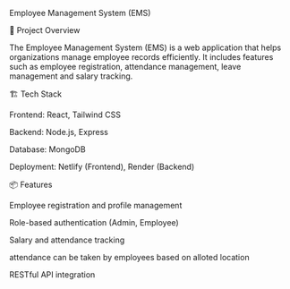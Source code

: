 Employee Management System (EMS)

🚀 Project Overview

The Employee Management System (EMS) is a web application that helps organizations manage employee records efficiently. It includes features such as employee registration, attendance management, leave management and salary tracking.

🏗️ Tech Stack

Frontend: React, Tailwind CSS

Backend: Node.js, Express

Database: MongoDB

Deployment: Netlify (Frontend), Render (Backend)

📦 Features

Employee registration and profile management

Role-based authentication (Admin, Employee)

Salary and attendance tracking

attendance can be taken by employees based on alloted location 

RESTful API integration

